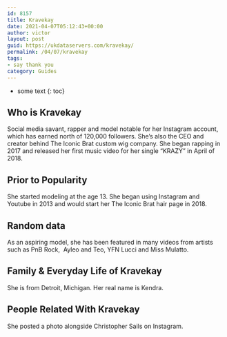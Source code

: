 ```yaml
---
id: 8157
title: Kravekay
date: 2021-04-07T05:12:43+00:00
author: victor
layout: post
guid: https://ukdataservers.com/kravekay/
permalink: /04/07/kravekay
tags:
- say thank you
category: Guides
---
```


* some text
{: toc}


## Who is Kravekay



Social media savant, rapper and model notable for her Instagram account, which has earned north of 120,000 followers. She&#8217;s also the CEO and creator behind The Iconic Brat custom wig company. She began rapping in 2017 and released her first music video for her single &#8220;KRAZY&#8221; in April of 2018.

                
                
                
## Prior to Popularity



She started modeling at the age 13. She began using Instagram and Youtube in 2013 and would start her The Iconic Brat hair page in 2018.

                
                
                
## Random data



As an aspiring model, she has been featured in many videos from artists such as PnB Rock,  Ayleo and Teo, YFN Lucci and Miss Mulatto. 

                
                
                
## Family & Everyday Life of Kravekay



She is from Detroit, Michigan. Her real name is Kendra.

                
                
                
## People Related With Kravekay



She posted a photo alongside Christopher Sails on Instagram.

                
              
            
          
          
          